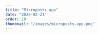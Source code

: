 ```yaml
---
title: "Microposts app"
date: "2020-02-21"
order: 10
thumbnail: "/images/microposts-app.png"
---
```


